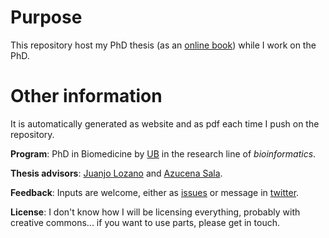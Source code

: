 # Purpose

This repository host my PhD thesis (as an [online
book](https://thesis.llrs.dev)) while I work on the PhD.

# Other information

It is automatically generated as website and as pdf each time I push on the
repository.

**Program**: PhD in Biomedicine by [UB](https://ub.edu) in the research line of
*bioinformatics*.

**Thesis advisors**: [Juanjo Lozano](https://orcid.org/0000-0001-7613-3908) and
  [Azucena Sala]().

**Feedback**: Inputs are welcome, either as
  [issues](https://github.com/llrs/thesis/issues) or message in  [twitter](https://twitter.com/Lluis_Rev).

**License**: I don't know how I will be licensing everything, probably with
  creative commons... if you want to use parts, please get in touch.

